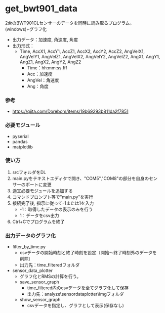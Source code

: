 # get_bwt901_data
2台のBWT901CLセンサーのデータを同時に読み取るプログラム。(windows)+グラフ化
- 出力データ：加速度, 角速度, 角度
- 出力形式：
  - Time, AccX1, AccY1, AccZ1, AccX2, AccY2, AccZ2, AngVelX1, AngVelY1, AngVelZ1, AngVelX2, AngVelY2, AngVelZ2, AngX1, AngY1, AngZ1, AngX2, AngY2, AngZ2
    - Time：hh:mm:ss.fff
    - Acc：加速度
    - AngVel：角速度
    - Ang：角度

### 参考
- https://qiita.com/Dorebom/items/19b69293b811da2f7851

### 必要モジュール
- pyserial
- pandas
- matplotlib

### 使い方
1. srcフォルダをDL
2. main.pyをテキストエディタで開き、"COM5","COM8"の部分を自身のセンサーのポートに変更
3. 適宜必要モジュールを追加する
4. コマンドプロンプト等で"main.py"を実行
5. 接続完了後, 指示に従って-1または1を入力
    - -1：取得したデータの表示のみを行う
    - 1：データをcsv出力
6. Ctrl+Cでプログラムを終了

### 出力データのグラフ化
- filter_by_time.py
  - csvデータの開始時刻と終了時刻を設定（開始～終了時刻外のデータを削除）
  - 出力先：time_filteredフォルダ
- sensor_data_plotter
  - グラフ化とRMSの計算を行う。
  - save_sensor_graph
    - time_filtered内のcsvデータを全てグラフ化して保存
    - 出力先：analyze\\sensordataplotter\\imgフォルダ
  - show_sensor_graph
    - csvデータを指定し、グラフとして表示(保存なし)